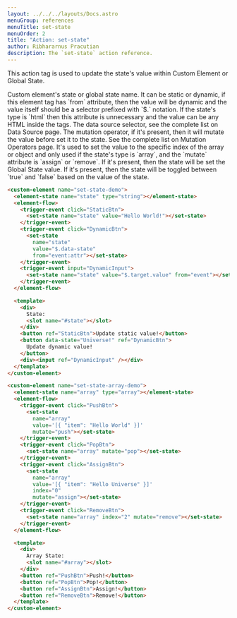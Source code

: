 ```yaml
---
layout: ../../../layouts/Docs.astro
menuGroup: references
menuTitle: set-state
menuOrder: 2
title: "Action: set-state"
author: Ribhararnus Pracutian
description: The `set-state` action reference.
---
```


This action tag is used to update the state's value within Custom Element or <anchor-link href="/references/elements/global-state">Global State</anchor-link>.

<ref-section title="Attributes">
  <ref-item-def name="name">
    Custom element's state or global state name.
  </ref-item-def>
  <ref-item-def name="value">
    It can be static or dynamic, if this element tag has `from` attribute, then the value will be dynamic and the value itself should be a selector prefixed with `$.` notation. If the state's type is `html` then this attribute is unnecessary and the value can be any HTML inside the tags.
  </ref-item-def>
  <ref-item-def name="from">
    The data source selector, see the complete list on <anchor-link href="/references/misc/data-source">Data Source</anchor-link> page.
  </ref-item-def>
  <ref-item-def name="mutate">
    The mutation operator, if it's present, then it will mutate the value before set it to the state. See the complete list on <anchor-link href="/references/misc/mutation-operators">Mutation Operators</anchor-link> page.
  </ref-item-def>
  <ref-item-def name="index">
    It's used to set the value to the specific index of the array or object and only used if the state's type is `array`, and the `mutate` attribute is `assign` or `remove`.
  </ref-item-def>
  <ref-item-def name="global">
    If it's present, then the state will be set the <anchor-link href="/references/elements/global-state">Global State</anchor-link> value.
  </ref-item-def>
  <ref-item-def name="toggle">
    If it's present, then the state will be toggled between `true` and `false` based on the value of the state.
  </ref-item-def>
</ref-section>

<ref-section title="Example"></ref-section>

```html
<custom-element name="set-state-demo">
  <element-state name="state" type="string"></element-state>
  <element-flow>
    <trigger-event click="StaticBtn">
      <set-state name="state" value="Hello World!"></set-state>
    </trigger-event>
    <trigger-event click="DynamicBtn">
      <set-state
        name="state"
        value="$.data-state"
        from="event:attr"></set-state>
    </trigger-event>
    <trigger-event input="DynamicInput">
      <set-state name="state" value="$.target.value" from="event"></set-state>
    </trigger-event>
  </element-flow>

  <template>
    <div>
      State:
      <slot name="#state"></slot>
    </div>
    <button ref="StaticBtn">Update static value!</button>
    <button data-state="Universe!" ref="DynamicBtn">
      Update dynamic value!
    </button>
    <div><input ref="DynamicInput" /></div>
  </template>
</custom-element>
```

<custom-element name="set-state-demo">
  <element-state name="state" type="string"></element-state>
  <element-flow>
    <trigger-event click="StaticBtn">
      <set-state name="state" value="Hello World!"></set-state>
    </trigger-event>
    <trigger-event click="DynamicBtn">
      <set-state name="state" value="$.data-state" from="event:attr"></set-state>
    </trigger-event>
    <trigger-event input="DynamicInput">
      <set-state name="state" value="$.target.value" from="event"></set-state>
    </trigger-event>
  </element-flow>

  <template>
    <div>State: <slot name="#state"></slot></div>
    <button ref="StaticBtn">Update static value!</button>
    <button data-state="Universe!" ref="DynamicBtn">Update dynamic value!</button>
    <div><input ref="DynamicInput" /></div>
  </template>
</custom-element>

<realm-demo>
  <set-state-demo></set-state-demo>
</realm-demo>

```html
<custom-element name="set-state-array-demo">
  <element-state name="array" type="array"></element-state>
  <element-flow>
    <trigger-event click="PushBtn">
      <set-state
        name="array"
        value='[{ "item": "Hello World" }]'
        mutate="push"></set-state>
    </trigger-event>
    <trigger-event click="PopBtn">
      <set-state name="array" mutate="pop"></set-state>
    </trigger-event>
    <trigger-event click="AssignBtn">
      <set-state
        name="array"
        value='[{ "item": "Hello Universe" }]'
        index="0"
        mutate="assign"></set-state>
    </trigger-event>
    <trigger-event click="RemoveBtn">
      <set-state name="array" index="2" mutate="remove"></set-state>
    </trigger-event>
  </element-flow>

  <template>
    <div>
      Array State:
      <slot name="#array"></slot>
    </div>
    <button ref="PushBtn">Push!</button>
    <button ref="PopBtn">Pop!</button>
    <button ref="AssignBtn">Assign!</button>
    <button ref="RemoveBtn">Remove!</button>
  </template>
</custom-element>
```

<custom-element name="set-state-array-demo">
  <element-state name="array" type="array"></element-state>
  <element-flow>
    <trigger-event click="PushBtn">
      <set-state name="array" value='[{ "item": "Hello World" }]' mutate="push"></set-state>
    </trigger-event>
    <trigger-event click="PopBtn">
      <set-state name="array" mutate="pop"></set-state>
    </trigger-event>
    <trigger-event click="AssignBtn">
      <set-state name="array" value='[{ "item": "Hello Universe" }]' index="0" mutate="assign"></set-state>
    </trigger-event>
    <trigger-event click="RemoveBtn">
      <set-state name="array" index="2" mutate="remove"></set-state>
    </trigger-event>
  </element-flow>

  <template>
    <div>Array State: <slot name="#array"></slot></div>
    <button ref="PushBtn">Push!</button>
    <button ref="PopBtn">Pop!</button>
    <button ref="AssignBtn">Assign!</button>
    <button ref="RemoveBtn">Remove!</button>
  </template>
</custom-element>

<realm-demo>
  <set-state-array-demo></set-state-array-demo>
</realm-demo>
